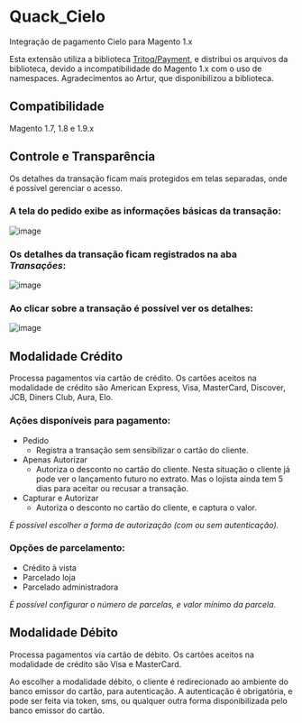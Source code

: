 # Quack_Cielo
Integração de pagamento Cielo para Magento 1.x

Esta extensão utiliza a biblioteca [Tritoq/Payment](https://github.com/nezkal/Cielo), e distribui os arquivos da biblioteca, devido a incompatibilidade do Magento 1.x com o uso de namespaces. Agradecimentos ao Artur, que disponibilizou a biblioteca.


## Compatibilidade
Magento 1.7, 1.8 e 1.9.x


## Controle e Transparência
Os detalhes da transação ficam mais protegidos em telas separadas, onde é possível gerenciar o acesso.

### A tela do pedido exibe as informações básicas da transação:
![image](https://cloud.githubusercontent.com/assets/13813964/21666264/ba7a6fa0-d2d7-11e6-8c19-209fa98806d8.png)

### Os detalhes da transação ficam registrados na aba _Transações_:
![image](https://cloud.githubusercontent.com/assets/13813964/21666169/3967a6ee-d2d7-11e6-8062-d21a006241aa.png)

### Ao clicar sobre a transação é possível ver os detalhes:
![image](https://cloud.githubusercontent.com/assets/13813964/21666567/9f3b8d9e-d2d9-11e6-8ea5-743528386b62.png)

## Modalidade Crédito
Processa pagamentos via cartão de crédito.
Os cartões aceitos na modalidade de crédito são American Express, Visa, MasterCard, Discover, JCB, Diners Club, Aura, Elo.

### Ações disponíveis para pagamento:
* Pedido
  * Registra a transação sem sensibilizar o cartão do cliente.
* Apenas Autorizar
  * Autoriza o desconto no cartão do cliente. Nesta situação o cliente já pode ver o lançamento futuro no extrato. Mas o lojista ainda tem 5 dias para aceitar ou recusar a transação.
* Capturar e Autorizar
  * Autoriza o desconto no cartão do cliente, e captura o valor.

_É possível escolher a forma de autorização (com ou sem autenticação)._

### Opções de parcelamento:
* Crédito à vista
* Parcelado loja
* Parcelado administradora

_É possível configurar o número de parcelas, e valor mínimo da parcela._

## Modalidade Débito
Processa pagamentos via cartão de débito.
Os cartões aceitos na modalidade de crédito são Visa e MasterCard.

Ao escolher a modalidade débito, o cliente é redirecionado ao ambiente do banco emissor do cartão, para autenticação. A autenticação é obrigatória, e pode ser feita via token, sms, ou qualquer outra forma disponibilizada pelo banco emissor do cartão.
